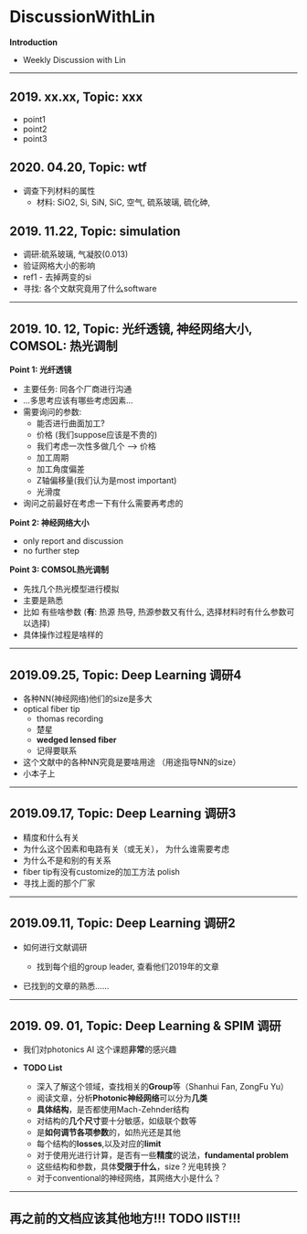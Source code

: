 # DiscussionWithLin

**Introduction**

- Weekly Discussion with Lin
------------------------------

## 2019. xx.xx, Topic: xxx

- point1
- point2
- point3



## 2020. 04.20, Topic: wtf

- 调查下列材料的属性
  - 材料: SiO2, Si, SiN, SiC, 空气, 硫系玻璃, 硫化砷, 





## 2019. 11.22, Topic: simulation

- 调研:硫系玻璃, 气凝胶(0.013)
- 验证网格大小的影响
- ref1 - 去掉两变的si
- 寻找: 各个文献究竟用了什么software

------------------------------

## 2019. 10. 12, Topic: 光纤透镜, 神经网络大小, COMSOL: 热光调制

**Point 1: 光纤透镜**
- 主要任务: 同各个厂商进行沟通
- ...多思考应该有哪些考虑因素...
- 需要询问的参数:
  - 能否进行曲面加工?
  - 价格 (我们suppose应该是不贵的)
  - 我们考虑一次性多做几个 --> 价格
  - 加工周期
  - 加工角度偏差
  - Z轴偏移量(我们认为是most important)
  - 光滑度
- 询问之前最好在考虑一下有什么需要再考虑的

**Point 2: 神经网络大小**
- only report and discussion
- no further step


**Point 3: COMSOL热光调制**
- 先找几个热光模型进行模拟
- 主要是熟悉
- 比如 有些啥参数 (**有**: 热源 热导, 热源参数又有什么, 选择材料时有什么参数可以选择)
- 具体操作过程是啥样的

------------------------------


## 2019.09.25, Topic: Deep Learning 调研4

- 各种NN(神经网络)他们的size是多大
- optical fiber tip
  - thomas recording
  - 楚星
  - **wedged lensed fiber**
  - 记得要联系
- 这个文献中的各种NN究竟是要啥用途 （用途指导NN的size）
- 小本子上

------------------------------

## 2019.09.17, Topic: Deep Learning 调研3

- 精度和什么有关
- 为什么这个因素和电路有关（或无关）， 为什么谁需要考虑
- 为什么不是和别的有关系
- fiber tip有没有customize的加工方法 polish
- 寻找上面的那个厂家

------------------------------

## 2019.09.11, Topic: Deep Learning 调研2

- 如何进行文献调研
  - 找到每个组的group leader, 查看他们2019年的文章

- 已找到的文章的熟悉……

------------------------------

## 2019. 09. 01, Topic: Deep Learning & SPIM 调研

- 我们对photonics AI 这个课题**非常**的感兴趣


- **TODO List**
  - 深入了解这个领域，查找相关的**Group**等（Shanhui Fan, ZongFu Yu）
  - 阅读文章，分析**Photonic神经网络**可以分为**几类**
  - **具体结构**，是否都使用Mach-Zehnder结构
  - 对结构的**几个尺寸**要十分敏感，如级联个数等
  - 是**如何调节各项参数**的，如热光还是其他
  - 每个结构的**losses**,以及对应的**limit**
  - 对于使用光进行计算，是否有一些**精度**的说法，**fundamental problem**
  - 这些结构和参数，具体**受限于什么**，size？光电转换？
  - 对于conventional的神经网络，其网络大小是什么？

------------------------------

## 再之前的文档应该其他地方!!! TODO lIST!!!

